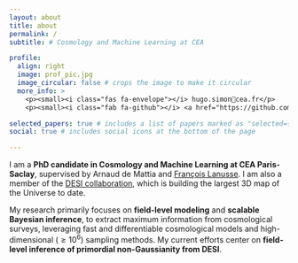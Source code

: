 ```yaml
---
layout: about
title: about
permalink: /
subtitle: # Cosmology and Machine Learning at CEA

profile:
  align: right
  image: prof_pic.jpg
  image_circular: false # crops the image to make it circular
  more_info: >
    <p><small><i class="fas fa-envelope"></i> hugo.simon🎩cea.fr</p>
    <p><small><i class="fab fa-github"></i> <a href="https://github.com/hsimonfroy"> @hsimonfroy</a></small></p>

selected_papers: true # includes a list of papers marked as "selected={true}"
social: true # includes social icons at the bottom of the page

---
```


I am a **PhD candidate in Cosmology and Machine Learning at CEA Paris-Saclay**, supervised by Arnaud de Mattia and [François Lanusse](https://flanusse.net/). I am also a member of the [DESI collaboration](https://www.desi.lbl.gov/), which is building the largest 3D map of the Universe to date. 

My research primarily focuses on **field-level modeling** and **scalable Bayesian inference**, to extract maximum information from cosmological surveys, leveraging fast and differentiable cosmological models and high-dimensional ($\geq 10^6$) sampling methods. My current efforts center on **field-level inference of primordial non-Gaussianity from DESI**.


